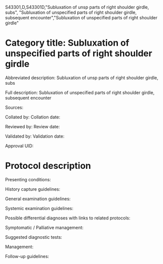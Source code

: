 S43301,D,S43301D,"Subluxation of unsp parts of right shoulder girdle, subs", "Subluxation of unspecified parts of right shoulder girdle, subsequent encounter","Subluxation of unspecified parts of right shoulder girdle"
# Category title: Subluxation of unspecified parts of right shoulder girdle

Abbreviated description: Subluxation of unsp parts of right shoulder girdle, subs

Full description: Subluxation of unspecified parts of right shoulder girdle, subsequent encounter

Sources:

Collated by:
Collation date:

Reviewed by:
Review date:

Validated by:
Validation date:

Approval UID:

# Protocol description

Presenting conditions:

History capture guidelines:

General examination guidelines:

Systemic examination guidelines:

Possible differential diagnoses with links to related protocols:

Symptomatic / Palliative management:

Suggested diagnostic tests:

Management:

Follow-up guidelines:

